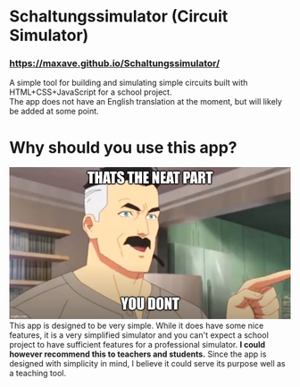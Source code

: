 # Schaltungssimulator (Circuit Simulator)
### https://maxave.github.io/Schaltungssimulator/
A simple tool for building and simulating simple circuits built with HTML+CSS+JavaScript for a school project.\
The app does not have an English translation at the moment, but will likely be added at some point.
# Why should you use this app?
![alt text](assets/neat_meme.jpg "Title")\
This app is designed to be very simple. While it does have some nice features, it is a very simplified simulator and you can't expect a school project to have sufficient features for a professional simulator. **I could however recommend this to teachers and students.** Since the app is designed with simplicity in mind, I believe it could serve its purpose well as a teaching tool.
